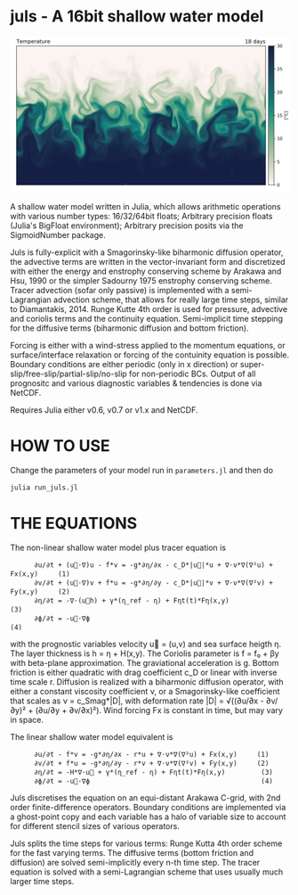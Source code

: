 # juls - A 16bit shallow water model
![sst](figs/sst_posit16.png?raw=true "SST")

A shallow water model written in Julia, which allows arithmetic operations with various number types: 16/32/64bit floats; Arbitrary precision floats (Julia's BigFloat environment); Arbitrary precision posits via the SigmoidNumber package.

Juls is fully-explicit with a Smagorinsky-like biharmonic diffusion operator, the advective terms are written in the vector-invariant form and discretized with either the energy and enstrophy conserving scheme by Arakawa and Hsu, 1990 or the simpler Sadourny 1975 enstrophy conserving scheme. Tracer advection (sofar only passive) is implemented with a semi-Lagrangian advection scheme, that allows for really large time steps, similar to Diamantakis, 2014. Runge Kutte 4th order is used for pressure, advective and coriolis terms and the continuity equation. Semi-implicit time stepping for the diffusive terms (biharmonic diffusion and bottom friction).

Forcing is either with a wind-stress applied to the momentum equations, or surface/interface relaxation or forcing of the contuinity equation is possible. Boundary conditions are either periodic (only in x direction) or super-slip/free-slip/partial-slip/no-slip for non-periodic BCs. Output of all prognositc and various diagnostic variables & tendencies is done via NetCDF.

Requires Julia either v0.6, v0.7 or v1.x and NetCDF.

# HOW TO USE

Change the parameters of your model run in ```parameters.jl``` and then do
```
julia run_juls.jl
```

# THE EQUATIONS

The non-linear shallow water model plus tracer equation is

          ∂u/∂t + (u⃗⋅∇)u - f*v = -g*∂η/∂x - c_D*|u⃗|*u + ∇⋅ν*∇(∇²u) + Fx(x,y)     (1)
          ∂v/∂t + (u⃗⋅∇)v + f*u = -g*∂η/∂y - c_D*|u⃗|*v + ∇⋅ν*∇(∇²v) + Fy(x,y)     (2)
          ∂η/∂t = -∇⋅(u⃗h) + γ*(η_ref - η) + Fηt(t)*Fη(x,y)                       (3)
          ∂ϕ/∂t = -u⃗⋅∇ϕ                                                          (4)

with the prognostic variables velocity u⃗ = (u,v) and sea surface heigth η. The layer thickness is h = η + H(x,y). The Coriolis parameter is f = f₀ + βy with beta-plane approximation. The graviational acceleration is g. Bottom friction is either quadratic with drag coefficient c_D or linear with inverse time scale r. Diffusion is realized with a biharmonic diffusion operator, with either a constant viscosity coefficient ν, or a Smagorinsky-like coefficient that scales as ν = c_Smag*|D|, with deformation rate |D| = √((∂u/∂x - ∂v/∂y)² + (∂u/∂y + ∂v/∂x)²). Wind forcing Fx is constant in time, but may vary in space.

The linear shallow water model equivalent is

          ∂u/∂t - f*v = -g*∂η/∂x - r*u + ∇⋅ν*∇(∇²u) + Fx(x,y)     (1)
          ∂v/∂t + f*u = -g*∂η/∂y - r*v + ∇⋅ν*∇(∇²v) + Fy(x,y)     (2)
          ∂η/∂t = -H*∇⋅u⃗ + γ*(η_ref - η) + Fηt(t)*Fη(x,y)         (3)
          ∂ϕ/∂t = -u⃗⋅∇ϕ                                           (4)

Juls discretises the equation on an equi-distant Arakawa C-grid, with 2nd order finite-difference operators. Boundary conditions are implemented via a ghost-point copy and each variable has a halo of variable size to account for different stencil sizes of various operators. 

Juls splits the time steps for various terms: Runge Kutta 4th order scheme for the fast varying terms. The diffusive terms (bottom friction and diffusion) are solved semi-implicitly every n-th time step. The tracer equation is solved with a semi-Lagrangian scheme that uses usually much larger time steps.
